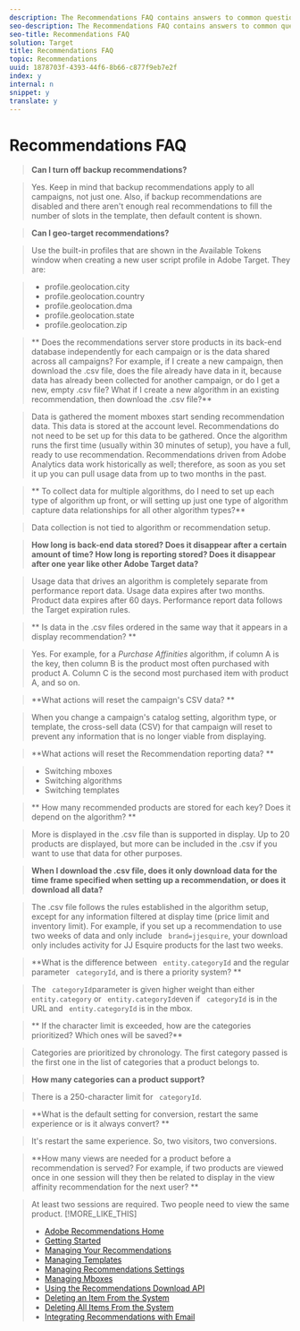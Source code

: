 ```yaml
---
description: The Recommendations FAQ contains answers to common questions.
seo-description: The Recommendations FAQ contains answers to common questions.
seo-title: Recommendations FAQ
solution: Target
title: Recommendations FAQ
topic: Recommendations
uuid: 1878703f-4393-44f6-8b66-c877f9eb7e2f
index: y
internal: n
snippet: y
translate: y
---
```


# Recommendations FAQ


>**Can I turn off backup recommendations?** 

>Yes. Keep in mind that backup recommendations apply to all campaigns, not just one. Also, if backup recommendations are disabled and there aren't enough real recommendations to fill the number of slots in the template, then default content is shown. 

>**Can I geo-target recommendations?** 

>Use the built-in profiles that are shown in the Available Tokens window when creating a new user script profile in Adobe Target. They are: 

>
>* profile.geolocation.city
>* profile.geolocation.country
>* profile.geolocation.dma
>* profile.geolocation.state
>* profile.geolocation.zip


>** Does the recommendations server store products in its back-end database independently for each campaign or is the data shared across all campaigns? For example, if I create a new campaign, then download the .csv file, does the file already have data in it, because data has already been collected for another campaign, or do I get a new, empty .csv file? What if I create a new algorithm in an existing recommendation, then download the .csv file?** 

>Data is gathered the moment mboxes start sending recommendation data. This data is stored at the account level. Recommendations do not need to be set up for this data to be gathered. Once the algorithm runs the first time (usually within 30 minutes of setup), you have a full, ready to use recommendation. Recommendations driven from Adobe Analytics data work historically as well; therefore, as soon as you set it up you can pull usage data from up to two months in the past. 

>** To collect data for multiple algorithms, do I need to set up each type of algorithm up front, or will setting up just one type of algorithm capture data relationships for all other algorithm types?** 

>Data collection is not tied to algorithm or recommendation setup. 

>**How long is back-end data stored? Does it disappear after a certain amount of time? How long is reporting stored? Does it disappear after one year like other Adobe Target data?** 

>Usage data that drives an algorithm is completely separate from performance report data. Usage data expires after two months. Product data expires after 60 days. Performance report data follows the Target expiration rules. 

>** Is data in the .csv files ordered in the same way that it appears in a display recommendation? ** 

>Yes. For example, for a *Purchase Affinities* algorithm, if column A is the key, then column B is the product most often purchased with product A. Column C is the second most purchased item with product A, and so on. 

>**What actions will reset the campaign's CSV data? ** 

>When you change a campaign's catalog setting, algorithm type, or template, the cross-sell data (CSV) for that campaign will reset to prevent any information that is no longer viable from displaying. 

>**What actions will reset the Recommendation reporting data? ** 

>
>* Switching mboxes
>* Switching algorithms
>* Switching templates


>** How many recommended products are stored for each key? Does it depend on the algorithm? ** 

>More is displayed in the .csv file than is supported in display. Up to 20 products are displayed, but more can be included in the .csv if you want to use that data for other purposes. 

>**When I download the .csv file, does it only download data for the time frame specified when setting up a recommendation, or does it download all data?** 

>The .csv file follows the rules established in the algorithm setup, except for any information filtered at display time (price limit and inventory limit). For example, if you set up a recommendation to use two weeks of data and only include ` brand=jjesquire`, your download only includes activity for JJ Esquire products for the last two weeks. 

>**What is the difference between ` entity.categoryId` and the regular parameter ` categoryId`, and is there a priority system? ** 

>The ` categoryId`parameter is given higher weight than either ` entity.category` or ` entity.categoryId`even if ` categoryId` is in the URL and ` entity.categoryId` is in the mbox. 

>** If the character limit is exceeded, how are the categories prioritized? Which ones will be saved?** 

>Categories are prioritized by chronology. The first category passed is the first one in the list of categories that a product belongs to. 

>**How many categories can a product support?** 

>There is a 250-character limit for ` categoryId`. 

>**What is the default setting for conversion, restart the same experience or is it always convert? ** 

>It's restart the same experience. So, two visitors, two conversions. 

>**How many views are needed for a product before a recommendation is served? For example, if two products are viewed once in one session will they then be related to display in the view affinity recommendation for the next user? ** 

>At least two sessions are required. Two people need to view the same product. 
>[!MORE_LIKE_THIS]
>
>* [ Adobe Recommendations Home ](recs_home.md#topic_74F655D8648E4586BCCFD789E60D13CE)
>* [ Getting Started ](c_gettingstarted_recs.md#concept_CCF04F19782145099178353D37517D9E)
>* [ Managing Your Recommendations ](c_rec_mng_recs.md#concept_8BD886F4E0954B46B8EC0EA4626A00E1)
>* [ Managing Templates ](c_Managing_Templates.md#concept_C3A712A99D47406C855955161DB699A1)
>* [ Managing Recommendations Settings ](c_Managing_Recommendations_Settings.md#concept_70257C38F0A74F3E88B1E7ED278A8DB4)
>* [ Managing Mboxes ](c_Managing_Mboxes.md#concept_B2EE9F6FDDD74A5AAAE6D14C263BCDEB)
>* [ Using the Recommendations Download API ](r_Using_the_Recommendations_Download_API.md#reference_09DA9D1AB3884CEC9144C7BDD07AB30A)
>* [ Deleting an Item From the System ](r_Deleting_an_Item_From_the_System.md#reference_9D644188516045E295DD69065118ED2D)
>* [ Deleting All Items From the System ](r_Deleting_All_Items_From_the_System.md#reference_A916F48DE01E41DA81F2C35AF2A5E58F)
>* [ Integrating Recommendations with Email ](r_Integrating_Recommendations_with_Email.md#reference_256B16C894864F24AF970E43DC174420)

